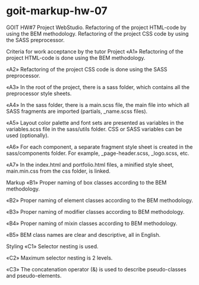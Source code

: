 # goit-markup-hw-07

GOIT HW#7 Project WebStudio. Refactoring of the project HTML-code by using the BEM methodology.
Refactoring of the project CSS code by using the SASS preprocessor.

Criteria for work acceptance by the tutor Project «A1» Refactoring of the project HTML-code is done
using the BEM methodology.

«A2» Refactoring of the project CSS code is done using the SASS preprocessor.

«A3» In the root of the project, there is a sass folder, which contains all the preprocessor style
sheets.

«A4» In the sass folder, there is a main.scss file, the main file into which all SASS fragments are
imported (partials, \_name.scss files).

«A5» Layout color palette and font sets are presented as variables in the variables.scss file in the
sass/utils folder. CSS or SASS variables can be used (optionally).

«A6» For each component, a separate fragment style sheet is created in the sass/components folder.
For example, \_page-header.scss, \_logo.scss, etc.

«A7» In the index.html and portfolio.html files, a minified style sheet, main.min.css from the css
folder, is linked.

Markup «B1» Proper naming of box classes according to the BEM methodology.

«B2» Proper naming of element classes according to the BEM methodology.

«B3» Proper naming of modifier classes according to BEM methodology.

«B4» Proper naming of mixin classes according to BEM methodology.

«B5» BEM class names are clear and descriptive, all in English.

Styling «C1» Selector nesting is used.

«C2» Maximum selector nesting is 2 levels.

«C3» The concatenation operator (&) is used to describe pseudo-classes and pseudo-elements.
